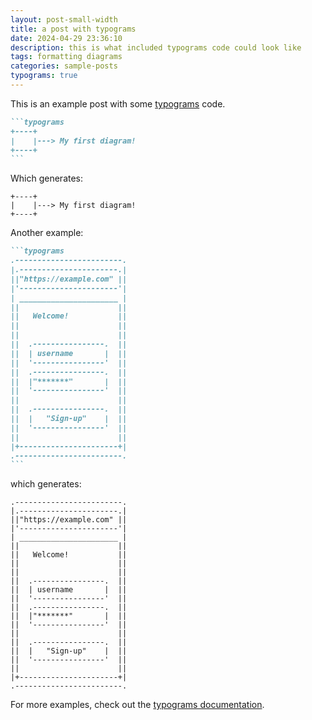 ```yaml
---
layout: post-small-width
title: a post with typograms
date: 2024-04-29 23:36:10
description: this is what included typograms code could look like
tags: formatting diagrams
categories: sample-posts
typograms: true
---
```


This is an example post with some [typograms](https://github.com/google/typograms/) code.

````markdown
```typograms
+----+
|    |---> My first diagram!
+----+
```
````

Which generates:

```typograms
+----+
|    |---> My first diagram!
+----+
```

Another example:

````markdown
```typograms
.------------------------.
|.----------------------.|
||"https://example.com" ||
|'----------------------'|
| ______________________ |
||                      ||
||   Welcome!           ||
||                      ||
||                      ||
||  .----------------.  ||
||  | username       |  ||
||  '----------------'  ||
||  .----------------.  ||
||  |"*******"       |  ||
||  '----------------'  ||
||                      ||
||  .----------------.  ||
||  |   "Sign-up"    |  ||
||  '----------------'  ||
||                      ||
|+----------------------+|
.------------------------.
```
````

which generates:

```typograms
.------------------------.
|.----------------------.|
||"https://example.com" ||
|'----------------------'|
| ______________________ |
||                      ||
||   Welcome!           ||
||                      ||
||                      ||
||  .----------------.  ||
||  | username       |  ||
||  '----------------'  ||
||  .----------------.  ||
||  |"*******"       |  ||
||  '----------------'  ||
||                      ||
||  .----------------.  ||
||  |   "Sign-up"    |  ||
||  '----------------'  ||
||                      ||
|+----------------------+|
.------------------------.
```

For more examples, check out the [typograms documentation](https://google.github.io/typograms/#examples).
